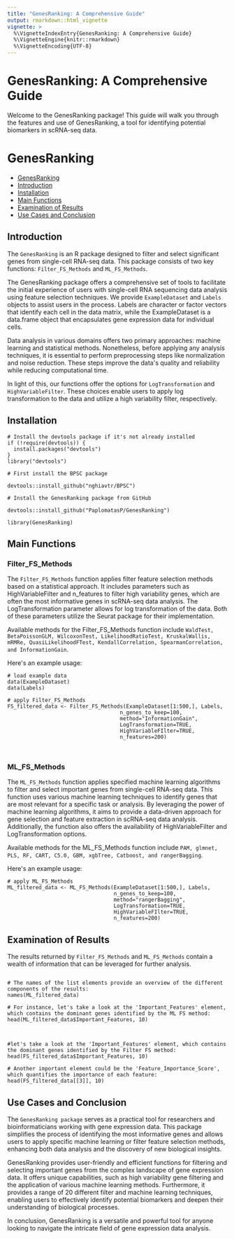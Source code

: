 ```yaml
---
title: "GenesRanking: A Comprehensive Guide"
output: rmarkdown::html_vignette
vignette: >
  %\VignetteIndexEntry{GenesRanking: A Comprehensive Guide}
  %\VignetteEngine{knitr::rmarkdown}
  %\VignetteEncoding{UTF-8}
---
```



# **GenesRanking: A Comprehensive Guide**
Welcome to the GenesRanking package! This guide will walk you through the features and use of GenesRanking, a tool for identifying potential biomarkers in scRNA-seq data.



# GenesRanking

  - [GenesRanking](#GenesRanking)
  - [Introduction](#introduction)
  - [Installation](#installation)
  - [Main Functions](#main-functions)
  - [Examination of Results](#examination-of-results)
  - [Use Cases and Conclusion](#use-cases-and-conclusion)



## Introduction
 
The `GenesRanking` is an R package designed to filter and select significant genes from single-cell RNA-seq data. This package consists of two key functions: `Filter_FS_Methods` and `ML_FS_Methods`.

The GenesRanking package offers a comprehensive set of tools to facilitate the initial experience of users with single-cell RNA sequencing data analysis using feature selection techniques. We provide `ExampleDataset` and `Labels` objects to assist users in the process. Labels are character or factor vectors that identify each cell in the data matrix, while the ExampleDataset is a data.frame object that encapsulates gene expression data for individual cells.

Data analysis in various domains offers two primary approaches: machine learning and statistical methods. Nonetheless, before applying any analysis techniques, it is essential to perform preprocessing steps like normalization and noise reduction. These steps improve the data's quality and reliability while reducing computational time.

In light of this, our functions offer the options for `LogTransformation` and `HighVariableFilter`. These choices enable users to apply log transformation to the data and utilize a high variability filter, respectively.

## Installation
```
# Install the devtools package if it's not already installed
if (!require(devtools)) {
  install.packages("devtools")
}
library("devtools")

# First install the BPSC package

devtools::install_github("nghiavtr/BPSC")

# Install the GenesRanking package from GitHub

devtools::install_github("PaplomatasP/GenesRanking")

library(GenesRanking)
```



## Main Functions

### Filter_FS_Methods

The `Filter_FS_Methods` function applies filter feature selection methods based on a statistical approach. It includes parameters such as HighVariableFilter and n_features to filter high variability genes, which are often the most informative genes in scRNA-seq data analysis. The LogTransformation parameter allows for log transformation of the data. Both of these parameters utilize the Seurat package for their implementation.

Available methods for the Filter_FS_Methods function include `WaldTest, BetaPoissonGLM, WilcoxonTest, LikelihoodRatioTest, KruskalWallis, mRMRe, QuasiLikelihoodFTest, KendallCorrelation, SpearmanCorrelation, and InformationGain`.


Here's an example usage:


```{r Filter_FS_Methods, warning=FALSE, message=FALSE}
# load example data
data(ExampleDataset)
data(Labels)

# apply Filter_FS_Methods
FS_filtered_data <- Filter_FS_Methods(ExampleDataset[1:500,], Labels, 
                                    n_genes_to_keep=100, 
                                    method="InformationGain",
                                    LogTransformation=TRUE,
                                    HighVariableFIlter=TRUE,
                                    n_features=200)



```
### ML_FS_Methods

The `ML_FS_Methods` function applies specified machine learning algorithms to filter and select important genes from single-cell RNA-seq data. This function uses various machine learning techniques to identify genes that are most relevant for a specific task or analysis. By leveraging the power of machine learning algorithms, it aims to provide a data-driven approach for gene selection and feature extraction in scRNA-seq data analysis. Additionally, the function also offers the availability of HighVariableFilter and LogTransformation options.

Available methods for the ML_FS_Methods function include `PAM, glmnet, PLS, RF, CART, C5.0, GBM, xgbTree, Catboost, and rangerBagging`.

Here's an example usage:

```{r ML_FS_Methods, warning=FALSE, message=FALSE}
# apply ML_FS_Methods
ML_filtered_data <- ML_FS_Methods(ExampleDataset[1:500,], Labels, 
                                  n_genes_to_keep=100, 
                                  method="rangerBagging",
                                  LogTransformation=TRUE,
                                  HighVariableFIlter=TRUE,
                                  n_features=200)

```

## Examination of Results

The results returned by `Filter_FS_Methods` and `ML_FS_Methods` contain a wealth of information that can be leveraged for further analysis. 

```{r Examine Results}

# The names of the list elements provide an overview of the different components of the results:
names(ML_filtered_data)

# For instance, let's take a look at the 'Important_Features' element, which contains the dominant genes identified by the ML FS method:
head(ML_filtered_data$Important_Features, 10)



#let's take a look at the 'Important_Features' element, which contains the dominant genes identified by the Filter FS method:
head(FS_filtered_data$Important_Features, 10)

# Another important element could be the 'Feature_Importance_Score', which quantifies the importance of each feature:
head(FS_filtered_data[[3]], 10)
```




## Use Cases and Conclusion

The `GenesRanking package` serves as a practical tool for researchers and bioinformaticians working with gene expression data. This package simplifies the process of identifying the most informative genes and allows users to apply specific machine learning or filter feature selection methods, enhancing both data analysis and the discovery of new biological insights.

GenesRanking provides user-friendly and efficient functions for filtering and selecting important genes from the complex landscape of gene expression data. It offers unique capabilities, such as high variability gene filtering and the application of various machine learning methods. Furthermore, it provides a range of 20 different filter and machine learning techniques, enabling users to effectively identify potential biomarkers and deepen their understanding of biological processes.

In conclusion, GenesRanking is a versatile and powerful tool for anyone looking to navigate the intricate field of gene expression data analysis.
